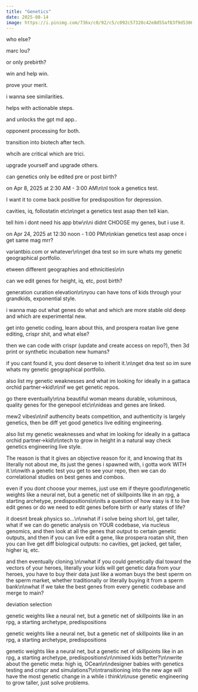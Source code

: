 ```yaml
---
title: "Genetics"
date: 2025-08-14
image: https://i.pinimg.com/736x/c0/92/c5/c092c57320c42e8d55af83f9d5306314.jpg
---
```


who else?

marc lou?

or only prebirth?

win and help win.

prove your merit.

i wanna see similarities.

helps with actionable steps.

and unlocks the gpt md app..

opponent processing for both.

transition into biotech after tech.

whcih are critical which are trici.

upgrade yourself and upgrade others.

can genetics only be edited pre or post birth?

on Apr 8, 2025 at 2:30 AM - 3:00 AM\n\nI took a genetics test.

I want it to come back positive for predisposition for depression.

cavities, iq, follostatin etc\n\nget a genetics test asap then tell kian.

tell him i dont need his app btw\n\ni didnt CHOOSE my genes, but i use it.

on Apr 24, 2025 at 12:30 noon - 1:00 PM\n\nkian genetics test asap once i get same mag mrr?

variantbio.com or whatever\n\nget dna test so im sure whats my genetic geographical portfolio.

etween different geographies and ethnicities\n\n

can we edit genes for height, iq, etc, post birth?

generation curation elevation\n\nyou can have tons of kids through your grandkids, exponential style.

i wanna map out what genes do what and which are more stable old deep and which are experimental new.

get into genetic coding, learn about this, and prospera roatan live gene editing, crispr shit, and what else?

then we can code with crispr (update and create access on repo?), then 3d print or synthetic incubation new humans?

if you cant found it, you dont deserve to inherit it.\n\nget dna test so im sure whats my genetic geographical portfolio.

also list my genetic weaknesses and what im looking for ideally in a gattaca orchid partner->kid\n\nif we get genetic repos.

go there eventually\n\na beautiful woman means durable, voluminous, quality genes for the genepool etc\n\nideas and genes are linked.

mew2 vibes\n\nif authencity beats competition, and authenticity is largely genetics, then be diff yet good genetics live editing engineering.

also list my genetic weaknesses and what im looking for ideally in a gattaca orchid partner->kid\n\ntech to grow in height in a natural way check genetics engineering live style.

The reason is that it gives an objective reason for it, and knowing that its literally not about me, its just the genes i spawned with, i gotta work WITH it.\n\nwith a genetic test you get to see your repo, then we can do correlational studies on best genes and combos.

even if you dont choose your memes, just use em if theyre good\n\ngenetic weights like a neural net, but a genetic net of skillpoints like in an rpg, a starting archetype, predispositions\n\nits a question of how easy is it to live edit genes or do we need to edit genes before birth or early states of life?

it doesnt break physics so...\n\nwhat if i solve being short lol, get taller, what if we can do genetic analysis on YOUR codebase, via nucleus genomics, and then look at all the genes that output to certain genetic outputs, and then if you can live edit a gene, like prospera roatan shit, then you can live get diff biological outputs: no cavities, get jacked, get taller, higher iq, etc.

and then eventually cloning.\n\nwhat if you could genetically dial toward the vectors of your heroes, literally your kids will get genetic data from your heroes, you have to buy their data just like a woman buys the best sperm on the sperm market, whether traditionally or literally buying it from a sperm bank\n\nwhat if we take the best genes from every genetic codebase and merge to main?

deviation selection

genetic weights like a neural net, but a genetic net of skillpoints like in an rpg, a starting archetype, predispositions

genetic weights like a neural net, but a genetic net of skillpoints like in an rpg, a starting archetype, predispositions

genetic weights like a neural net, but a genetic net of skillpoints like in an rpg, a starting archetype, predispositions\n\nmixed kids better?\n\nwrite about the genetic meta: high iq, OCean\n\ndesigner babies with genetics testing and crispr and simulations?\n\ntransitioning into the new age will have the most genetic change in a while i think\n\nuse genetic engineering to grow taller, just solve problems.
